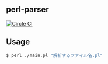 perl-parser
---------

[![Circle CI](https://circleci.com/gh/mfnewwind/perl-parser/tree/master.svg?style=svg)](https://circleci.com/gh/mfnewwind/perl-parser/tree/master)

## Usage
```sh
$ perl ./main.pl "解析するファイル名.pl"
```
